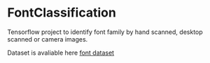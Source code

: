 # FontClassification

Tensorflow project to identify font family by hand scanned, desktop scanned or camera images. 

Dataset is avaliable here [font dataset](https://www.kaggle.com/datasets/karsonclhodge/font-typography/data)
